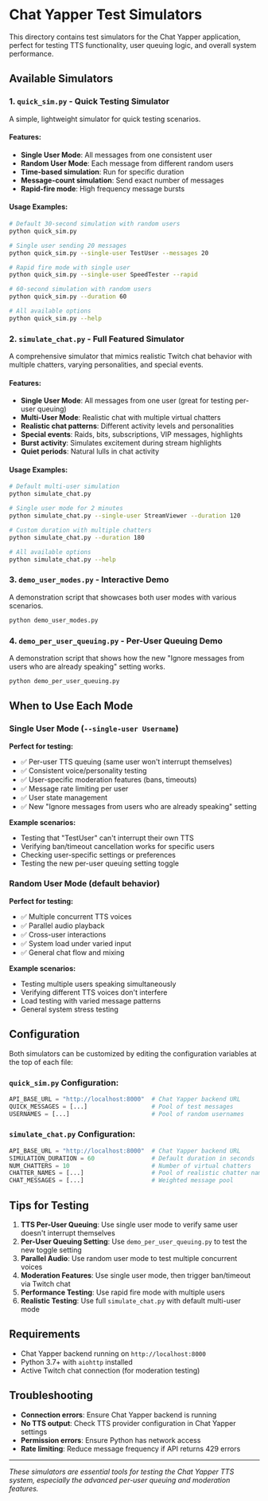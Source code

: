 # Chat Yapper Test Simulators

This directory contains test simulators for the Chat Yapper application, perfect for testing TTS functionality, user queuing logic, and overall system performance.

## Available Simulators

### 1. `quick_sim.py` - Quick Testing Simulator

A simple, lightweight simulator for quick testing scenarios.

#### Features:
- **Single User Mode**: All messages from one consistent user
- **Random User Mode**: Each message from different random users
- **Time-based simulation**: Run for specific duration
- **Message-count simulation**: Send exact number of messages  
- **Rapid-fire mode**: High frequency message bursts

#### Usage Examples:
```bash
# Default 30-second simulation with random users
python quick_sim.py

# Single user sending 20 messages
python quick_sim.py --single-user TestUser --messages 20

# Rapid fire mode with single user
python quick_sim.py --single-user SpeedTester --rapid

# 60-second simulation with random users
python quick_sim.py --duration 60

# All available options
python quick_sim.py --help
```

### 2. `simulate_chat.py` - Full Featured Simulator

A comprehensive simulator that mimics realistic Twitch chat behavior with multiple chatters, varying personalities, and special events.

#### Features:
- **Single User Mode**: All messages from one user (great for testing per-user queuing)
- **Multi-User Mode**: Realistic chat with multiple virtual chatters
- **Realistic chat patterns**: Different activity levels and personalities
- **Special events**: Raids, bits, subscriptions, VIP messages, highlights
- **Burst activity**: Simulates excitement during stream highlights
- **Quiet periods**: Natural lulls in chat activity

#### Usage Examples:
```bash
# Default multi-user simulation
python simulate_chat.py

# Single user mode for 2 minutes
python simulate_chat.py --single-user StreamViewer --duration 120

# Custom duration with multiple chatters
python simulate_chat.py --duration 180

# All available options
python simulate_chat.py --help
```

### 3. `demo_user_modes.py` - Interactive Demo

A demonstration script that showcases both user modes with various scenarios.

```bash
python demo_user_modes.py
```

### 4. `demo_per_user_queuing.py` - Per-User Queuing Demo

A demonstration script that shows how the new "Ignore messages from users who are already speaking" setting works.

```bash
python demo_per_user_queuing.py
```

## When to Use Each Mode

### Single User Mode (`--single-user Username`)
**Perfect for testing:**
- ✅ Per-user TTS queuing (same user won't interrupt themselves)
- ✅ Consistent voice/personality testing
- ✅ User-specific moderation features (bans, timeouts)
- ✅ Message rate limiting per user
- ✅ User state management
- ✅ New "Ignore messages from users who are already speaking" setting

**Example scenarios:**
- Testing that "TestUser" can't interrupt their own TTS
- Verifying ban/timeout cancellation works for specific users
- Checking user-specific settings or preferences
- Testing the new per-user queuing setting toggle

### Random User Mode (default behavior)
**Perfect for testing:**
- ✅ Multiple concurrent TTS voices
- ✅ Parallel audio playback
- ✅ Cross-user interactions
- ✅ System load under varied input
- ✅ General chat flow and mixing

**Example scenarios:**
- Testing multiple users speaking simultaneously
- Verifying different TTS voices don't interfere
- Load testing with varied message patterns
- General system stress testing

## Configuration

Both simulators can be customized by editing the configuration variables at the top of each file:

### `quick_sim.py` Configuration:
```python
API_BASE_URL = "http://localhost:8000"  # Chat Yapper backend URL
QUICK_MESSAGES = [...]                  # Pool of test messages
USERNAMES = [...]                       # Pool of random usernames
```

### `simulate_chat.py` Configuration:
```python
API_BASE_URL = "http://localhost:8000"  # Chat Yapper backend URL
SIMULATION_DURATION = 60                # Default duration in seconds
NUM_CHATTERS = 10                       # Number of virtual chatters
CHATTER_NAMES = [...]                   # Pool of realistic chatter names
CHAT_MESSAGES = [...]                   # Weighted message pool
```

## Tips for Testing

1. **TTS Per-User Queuing**: Use single user mode to verify same user doesn't interrupt themselves
2. **Per-User Queuing Setting**: Use `demo_per_user_queuing.py` to test the new toggle setting
3. **Parallel Audio**: Use random user mode to test multiple concurrent voices
4. **Moderation Features**: Use single user mode, then trigger ban/timeout via Twitch chat
5. **Performance Testing**: Use rapid fire mode with multiple users
6. **Realistic Testing**: Use full `simulate_chat.py` with default multi-user mode

## Requirements

- Chat Yapper backend running on `http://localhost:8000`
- Python 3.7+ with `aiohttp` installed
- Active Twitch chat connection (for moderation testing)

## Troubleshooting

- **Connection errors**: Ensure Chat Yapper backend is running
- **No TTS output**: Check TTS provider configuration in Chat Yapper settings
- **Permission errors**: Ensure Python has network access
- **Rate limiting**: Reduce message frequency if API returns 429 errors

---

*These simulators are essential tools for testing the Chat Yapper TTS system, especially the advanced per-user queuing and moderation features.*
